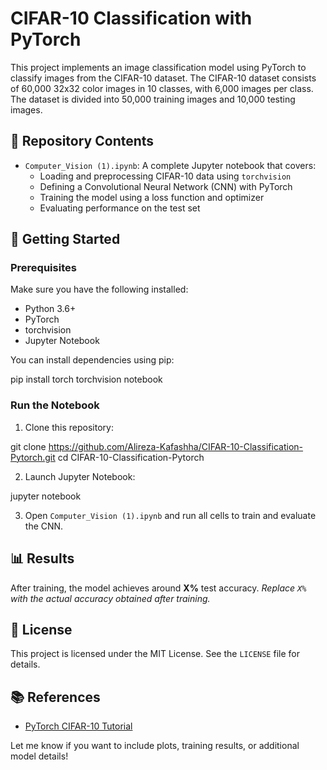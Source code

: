 
# CIFAR-10 Classification with PyTorch

This project implements an image classification model using PyTorch to classify images from the CIFAR-10 dataset. The CIFAR-10 dataset consists of 60,000 32x32 color images in 10 classes, with 6,000 images per class. The dataset is divided into 50,000 training images and 10,000 testing images.

## 📁 Repository Contents

- `Computer_Vision (1).ipynb`: A complete Jupyter notebook that covers:
  - Loading and preprocessing CIFAR-10 data using `torchvision`
  - Defining a Convolutional Neural Network (CNN) with PyTorch
  - Training the model using a loss function and optimizer
  - Evaluating performance on the test set

## 🚀 Getting Started

### Prerequisites

Make sure you have the following installed:

- Python 3.6+
- PyTorch
- torchvision
- Jupyter Notebook

You can install dependencies using pip:

pip install torch torchvision notebook


### Run the Notebook

1. Clone this repository:

git clone https://github.com/Alireza-Kafashha/CIFAR-10-Classification-Pytorch.git
cd CIFAR-10-Classification-Pytorch


2. Launch Jupyter Notebook:

jupyter notebook

3. Open `Computer_Vision (1).ipynb` and run all cells to train and evaluate the CNN.

## 📊 Results

After training, the model achieves around **X%** test accuracy.
*Replace `X%` with the actual accuracy obtained after training.*

## 📄 License

This project is licensed under the MIT License. See the `LICENSE` file for details.

## 📚 References

* [PyTorch CIFAR-10 Tutorial](https://pytorch.org/tutorials/beginner/blitz/cifar10_tutorial.html)


Let me know if you want to include plots, training results, or additional model details!
```
